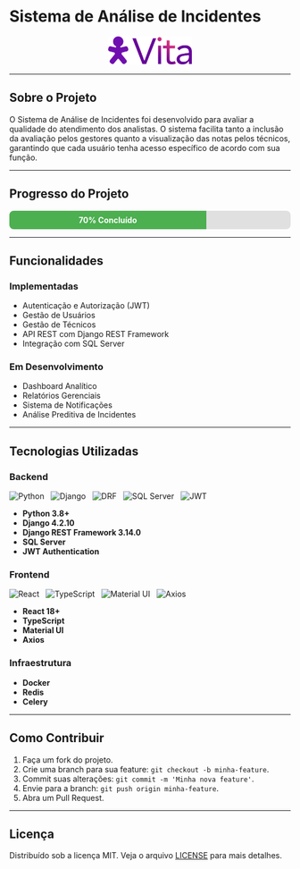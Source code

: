 # Sistema de Análise de Incidentes

<p align="center">
  <img src="https://github.com/yurivfernandes/projeto-base-vita/blob/main/frontend/src/assets/logo_login.svg" alt="Logo" width="150" />
</p>

---

## Sobre o Projeto

O Sistema de Análise de Incidentes foi desenvolvido para avaliar a qualidade do atendimento dos analistas. O sistema facilita tanto a inclusão da avaliação pelos gestores quanto a visualização das notas pelos técnicos, garantindo que cada usuário tenha acesso específico de acordo com sua função.

---

## Progresso do Projeto

<div style="width:100%; background-color:#e0e0e0; border-radius: 8px; overflow:hidden;">
  <div style="width:70%; background-color:#4caf50; padding: 8px 0; text-align:center; color:white; font-weight:bold;">
    70% Concluído
  </div>
</div>

---

## Funcionalidades

### Implementadas
- Autenticação e Autorização (JWT)
- Gestão de Usuários
- Gestão de Técnicos
- API REST com Django REST Framework
- Integração com SQL Server

### Em Desenvolvimento 
- Dashboard Analítico
- Relatórios Gerenciais
- Sistema de Notificações
- Análise Preditiva de Incidentes

---

## Tecnologias Utilizadas

### Backend
<p>
  <img src="https://www.python.org/static/community_logos/python-logo.png" alt="Python" width="80" /> &nbsp;
  <img src="https://static.djangoproject.com/img/logos/django-logo-negative.png" alt="Django" width="150" /> &nbsp;
  <img src="https://raw.githubusercontent.com/FoxUSA/DRF-logo/main/drf-logo.png" alt="DRF" width="100" /> &nbsp;
  <img src="https://upload.wikimedia.org/wikipedia/commons/8/87/Microsoft_SQL_Server_Logo.svg" alt="SQL Server" width="80" /> &nbsp;
  <img src="https://www.jwts.io/img/logo.svg" alt="JWT" width="80" />
</p>

- **Python 3.8+**
- **Django 4.2.10**
- **Django REST Framework 3.14.0**
- **SQL Server**
- **JWT Authentication**

### Frontend
<p>
  <img src="https://upload.wikimedia.org/wikipedia/commons/a/a7/React-icon.svg" alt="React" width="80" /> &nbsp;
  <img src="https://raw.githubusercontent.com/remojansen/logo.ts/master/ts.png" alt="TypeScript" width="80" /> &nbsp;
  <img src="https://mui.com/static/logo.png" alt="Material UI" width="120" /> &nbsp;
  <img src="https://axios-http.com/assets/logo.svg" alt="Axios" width="80" />
</p>

- **React 18+**
- **TypeScript**
- **Material UI**
- **Axios**

### Infraestrutura
- **Docker**
- **Redis**
- **Celery**

---

## Como Contribuir

1. Faça um fork do projeto.  
2. Crie uma branch para sua feature: `git checkout -b minha-feature`.  
3. Commit suas alterações: `git commit -m 'Minha nova feature'`.  
4. Envie para a branch: `git push origin minha-feature`.  
5. Abra um Pull Request.

---

## Licença

Distribuído sob a licença MIT. Veja o arquivo [LICENSE](LICENSE) para mais detalhes.